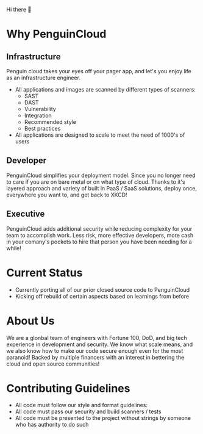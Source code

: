Hi there 👋


# Why PenguinCloud 
## Infrastructure
Penguin cloud takes your eyes off your pager app, and let's you enjoy life as an infrastructure engineer.
* All applications and images are scanned by different types of scanners:
  * SAST
  * DAST
  * Vulnerability 
  * Integration
  * Recommended style
  * Best practices
* All applications are designed to scale to meet the need of 1000's of users

## Developer
PenguinCloud simplifies your deployment model. Since you no longer need to care if you are on bare metal or on what type of cloud.
Thanks to it's layered approach and variety of built in PaaS / SaaS solutions, deploy once, everywhere you want to, and get back to XKCD!

## Executive
PenguinCloud adds additional security while reducing complexity for your team to accomplish work. Less risk, more effective developers, more cash in your comany's pockets to hire that person you have been needing for a while!

# Current Status
* Currently porting all of our prior closed source code to PenguinCloud
* Kicking off rebuild of certain aspects based on learnings from before

# About Us
We are a glonbal team of engineers with Fortune 100, DoD, and big tech experience in development and security. We know what scale means, and we also know how to make our code secure enough even for the most paranoid! Backed by multiple financers with an interest in bettering the cloud and open source communities!

# Contributing Guidelines
* All code must follow our style and format guidelines: 
* All code must pass our security and build scanners / tests
* All code must be presented to the project without strings by someone who has authority to do such
